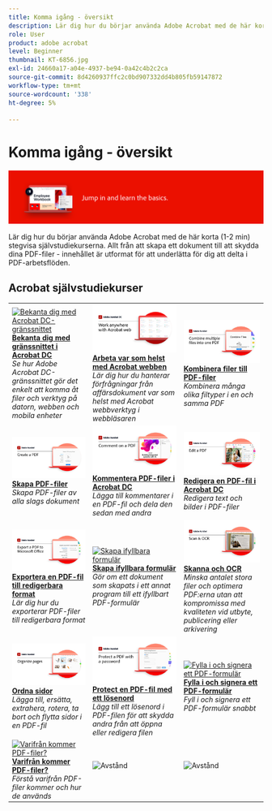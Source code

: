 ```yaml
---
title: Komma igång - översikt
description: Lär dig hur du börjar använda Adobe Acrobat med de här korta (1-2 min) stegvisa självstudiekurserna
role: User
product: adobe acrobat
level: Beginner
thumbnail: KT-6856.jpg
exl-id: 24660a17-a04e-4937-be94-0a42c4b2c2ca
source-git-commit: 8d4260937ffc2c0bd907332dd4b805fb59147872
workflow-type: tm+mt
source-wordcount: '338'
ht-degree: 5%

---
```


# Komma igång - översikt

![Acrobat Getting Started Image](../assets/Hero-GettingStarted.png)

Lär dig hur du börjar använda Adobe Acrobat med de här korta (1-2 min) stegvisa självstudiekurserna. Allt från att skapa ett dokument till att skydda dina PDF-filer - innehållet är utformat för att underlätta för dig att delta i PDF-arbetsflöden.

## Acrobat självstudiekurser

<table style="table-layout:fixed">
<tr>
  <td>
    <a href="get-to-know-the-acrobat-dc-interface.md">
      <img alt="Bekanta dig med Acrobat DC-gränssnittet" src="../assets/Interface.jpg" />
    </a>
    <div>
    <a href="get-to-know-the-acrobat-dc-interface.md"><strong>Bekanta dig med gränssnittet i Acrobat DC </strong></a>
    </div>
    <em>Se hur Adobe Acrobat DC-gränssnittet gör det enkelt att komma åt filer och verktyg på datorn, webben och mobila enheter</em>
    <br>
  </td>
  <td>
    <a href="acrobatweb.md">
      <img alt="Arbeta var som helst med Acrobat webben" src="../assets/Acrobatweb_1280.png" />
    </a>
    <div>
    <a href="acrobatweb.md"><strong>Arbeta var som helst med Acrobat webben</strong></a>
    </div>
    <em>Lär dig hur du hanterar förfrågningar från affärsdokument var som helst med Acrobat webbverktyg i webbläsaren</em>
    <br>
  </td>
  <td>
    <a href="combine-to-pdf.md">
      <img alt="Combine Files till PDF" src="../assets/Combine.jpg" />
    </a>
    <div>
     <a href="combine-to-pdf.md"><strong>Kombinera filer till PDF-filer</strong></a>
    </div>
    <em>Kombinera många olika filtyper i en och samma PDF</em>
    <br>
  </td>
</tr>
<tr>
  <td>
    <a href="create-pdf.md">
      <img alt="Skapa PDF-filer" src="../assets/Create.jpg" />
    </a>
    <div>
    <a href="create-pdf.md"><strong>Skapa PDF-filer</strong></a>
    </div>
    <em>Skapa PDF-filer av alla slags dokument</em>
    <br>
  </td>
  <td>
    <a href="comment-on-pdf-files.md">
      <img alt="Kommentera PDF-filer i Acrobat DC" src="../assets/Comment.jpg" />
    </a>
    <div>
    <a href="comment-on-pdf-files.md"><strong>Kommentera PDF-filer i Acrobat DC</strong></a>
    </div>
    <em>Lägga till kommentarer i en PDF-fil och dela den sedan med andra</em>
    <br>
  </td>  
  <td>
    <a href="edit-pdf.md">
      <img alt="Redigera en PDF-fil i Acrobat DC" src="../assets/Edit.jpg" />
    </a>
    <div>
    <a href="edit-pdf.md"><strong>Redigera en PDF-fil i Acrobat DC</strong></a>
    </div>
    <em>Redigera text och bilder i PDF-filer</em>
    <br>
  </td>
</tr>
<tr>
  <td>
    <a href="export-pdf.md">
      <img alt="Exportera en PDF-fil till redigerbara format" src="../assets/Export.jpg" />
    </a>
    <div>
    <a href="export-pdf.md"><strong>Exportera en PDF-fil till redigerbara format</strong></a>
    </div>
    <em>Lär dig hur du exporterar PDF-filer till redigerbara format</em>
    <br>
  </td>
  <td>
    <a href="create-fillable-forms.md">
      <img alt="Skapa ifyllbara formulär" src="../assets/Form.jpg" />
    </a>
    <div>
    <a href="create-fillable-forms.md"><strong>Skapa ifyllbara formulär</strong></a>
    </div>
    <em>Gör om ett dokument som skapats i ett annat program till ett ifyllbart PDF-formulär</em>
    <br>
  </td>  
  <td>
    <a href="scan-and-ocr.md">
      <img alt="Skanna och OCR" src="../assets/Scan.jpg" />
    </a>
    <div>
    <a href="scan-and-ocr.md"><strong>Skanna och OCR</strong></a>
    </div>
    <em>Minska antalet stora filer och optimera PDF:erna utan att kompromissa med kvaliteten vid utbyte, publicering eller arkivering</em>
    <br>
  </td>
</tr>
<tr>
  <td>
    <a href="organize.md">
      <img alt="Ordna sidor" src="../assets/Organize.jpg" />
    </a>
    <div>
    <a href="organize.md"><strong>Ordna sidor</strong></a>
    </div>
    <em>Lägga till, ersätta, extrahera, rotera, ta bort och flytta sidor i en PDF-fil</em>
    <br>
  </td>
  <td>
    <a href="password-protect.md">
      <img alt="Protect en PDF-fil med ett lösenord" src="../assets/Protect.jpg" />
    </a>
    <div>
    <a href="password-protect.md"><strong>Protect en PDF-fil med ett lösenord</strong></a>
    </div>
    <em>Lägg till ett lösenord i PDF-filen för att skydda andra från att öppna eller redigera filen</em>
    <br>
  </td>
  <td>
    <a href="fill-and-sign.md">
      <img alt="Fylla i och signera ett PDF-formulär" src="../assets/FillSign.jpg" />
    </a>
    <div>
    <a href="fill-and-sign.md"><strong>Fylla i och signera ett PDF-formulär</strong></a>
    </div>
    <em>Fyll i och signera ett PDF-formulär snabbt</em>
    <br>
  </td>
</tr>
<tr>
  <td>
    <a href="where-do-pdfs-come-from.md">
      <img alt="Varifrån kommer PDF-filer?" src="../assets/WherePDFs.jpg" />
    </a>
    <div>
    <a href="where-do-pdfs-come-from.md"><strong>Varifrån kommer PDF-filer?</strong></a>
    </div>
    <em>Förstå varifrån PDF-filer kommer och hur de används</em>
    <br>
  </td>
  <td>
   <img alt="Avstånd" src="../assets/Whitespacer.png" />
    <div>
    <br>
  </td>
  <td>
   <img alt="Avstånd" src="../assets/Whitespacer.png" />
    <div>
    <br>
  </td>
</tr>
</table>
